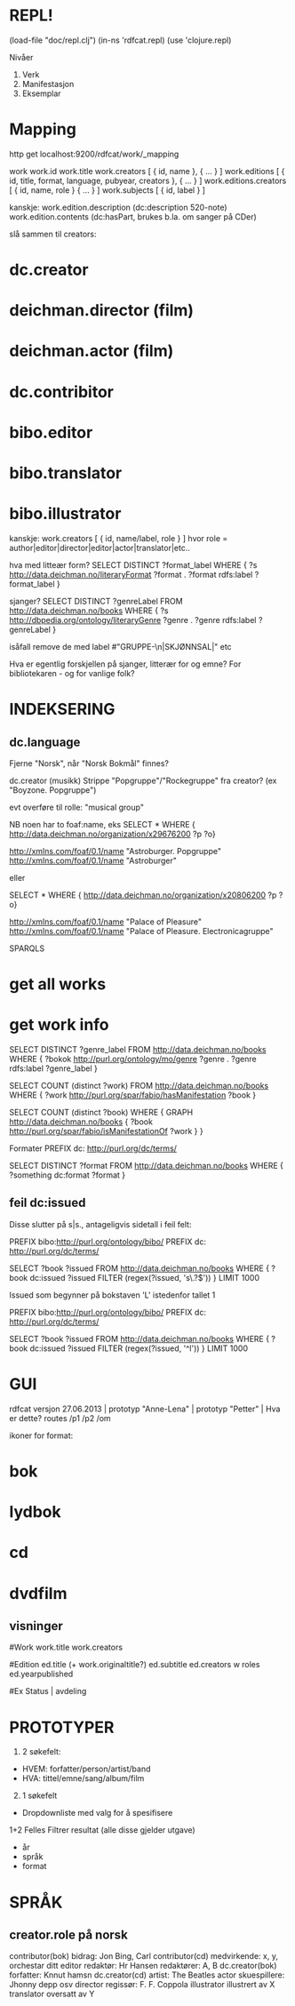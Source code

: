 REPL!
=====
(load-file "doc/repl.clj")
(in-ns 'rdfcat.repl)
(use 'clojure.repl)

Nivåer
1. Verk
2. Manifestasjon
3. Eksemplar



Mapping
=========

http get localhost:9200/rdfcat/work/_mapping

work
work.id
work.title
work.creators [ { id, name }, { ... } ]
work.editions [ { id, title, format, language, pubyear, creators }, { ... } ]
work.editions.creators [ { id, name, role } { ... } ]
work.subjects [ { id, label } ]

kanskje:
work.edition.description (dc:description 520-note)
work.edition.contents (dc:hasPart, brukes b.la. om sanger på CDer)

slå sammen til creators:
# dc.creator
# deichman.director (film)
# deichman.actor (film)
# dc.contribitor
# bibo.editor
# bibo.translator
# bibo.illustrator

kanskje:
work.creators [ { id, name/label, role } ]
hvor role = author|editor|director|editor|actor|translator|etc..

hva med litteær form?
SELECT DISTINCT ?format_label
WHERE { ?s <http://data.deichman.no/literaryFormat> ?format . ?format rdfs:label ?format_label }

sjanger?
SELECT DISTINCT ?genreLabel 
FROM <http://data.deichman.no/books>
WHERE { ?s <http://dbpedia.org/ontology/literaryGenre> ?genre . ?genre rdfs:label ?genreLabel }

isåfall remove de med label #"GRUPPE-\n|SKJØNNSAL|" etc

Hva er egentlig forskjellen på sjanger, litterær for og emne?
For bibliotekaren - og for vanlige folk?



INDEKSERING
===========

dc.language
-----------
Fjerne "Norsk", når "Norsk Bokmål" finnes?

dc.creator (musikk)
Strippe "Popgruppe"/"Rockegruppe"  fra creator? (ex "Boyzone. Popgruppe")

evt overføre til rolle: "musical group"

NB noen har to foaf:name, eks
SELECT * WHERE { <http://data.deichman.no/organization/x29676200> ?p ?o}

http://xmlns.com/foaf/0.1/name  "Astroburger. Popgruppe"
http://xmlns.com/foaf/0.1/name  "Astroburger"

eller

SELECT * WHERE { <http://data.deichman.no/organization/x20806200> ?p ?o}

http://xmlns.com/foaf/0.1/name  "Palace of Pleasure"
http://xmlns.com/foaf/0.1/name  "Palace of Pleasure. Electronicagruppe"

SPARQLS
# get all works
# get work info



SELECT DISTINCT ?genre_label
FROM <http://data.deichman.no/books>
WHERE { ?bokok <http://purl.org/ontology/mo/genre> ?genre .
        ?genre rdfs:label ?genre_label
}

SELECT COUNT (distinct ?work)
FROM <http://data.deichman.no/books>
WHERE {
   ?work <http://purl.org/spar/fabio/hasManifestation> ?book
}

SELECT COUNT (distinct ?book)
WHERE {
   GRAPH <http://data.deichman.no/books> { ?book <http://purl.org/spar/fabio/isManifestationOf> ?work }
}

Formater
PREFIX dc: <http://purl.org/dc/terms/>

SELECT DISTINCT ?format
FROM <http://data.deichman.no/books>
WHERE {
  ?something dc:format ?format
}

feil dc:issued
-------------
Disse slutter på s|s., antageligvis sidetall i feil felt:

PREFIX bibo:<http://purl.org/ontology/bibo/>
PREFIX dc: <http://purl.org/dc/terms/>

SELECT ?book ?issued
FROM <http://data.deichman.no/books>
WHERE {
  ?book dc:issued ?issued
  FILTER (regex(?issued, 's\\.?$'))
} LIMIT 1000

Issued som begynner på bokstaven 'L' istedenfor tallet 1

PREFIX bibo:<http://purl.org/ontology/bibo/>
PREFIX dc: <http://purl.org/dc/terms/>

SELECT ?book ?issued
FROM <http://data.deichman.no/books>
WHERE {
  ?book dc:issued ?issued
  FILTER (regex(?issued, '^l'))
} LIMIT 1000

GUI
=================

rdfcat versjon 27.06.2013 | prototyp "Anne-Lena" | prototyp "Petter" | Hva er dette?
routes
/p1
/p2
/om

ikoner for format:
# bok
# lydbok
# cd
# dvdfilm

visninger
---------

#Work
work.title
work.creators

#Edition
ed.title (+ work.originaltitle?)
ed.subtitle
ed.creators w roles
ed.yearpublished

#Ex
Status | avdeling



PROTOTYPER
===========
1. 2 søkefelt:

* HVEM: forfatter/person/artist/band
* HVA: tittel/emne/sang/album/film

2. 1 søkefelt

* Dropdownliste med valg for å spesifisere



1+2 Felles
Filtrer resultat (alle disse gjelder utgave)
* år
* språk
* format


SPRÅK
=====

creator.role     på norsk
----------------------------------
contributor(bok) bidrag: Jon Bing, Carl 
contributor(cd)  medvirkende: x, y, orchestar ditt
editor           redaktør: Hr Hansen
                 redaktører: A, B
dc.creator(bok)  forfatter: Knnut hamsn
dc.creator(cd)   artist: The Beatles
actor            skuespillere: Jhonny depp osv
director         regissør: F. F. Coppola
illustrator      illustrert av X
translator       oversatt av Y


